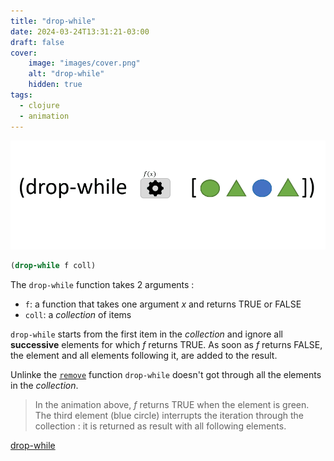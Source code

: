 ```yaml
---
title: "drop-while"
date: 2024-03-24T13:31:21-03:00
draft: false
cover:
    image: "images/cover.png"
    alt: "drop-while"
    hidden: true
tags:
  - clojure    
  - animation      
---
```


![drop-while](./images/drop-while.gif)

```clojure
(drop-while f coll)
```

The `drop-while` function takes 2 arguments : 
- `f`: a function that takes one argument *x* and returns TRUE or FALSE
- `coll`: a *collection* of items

`drop-while` starts from the first item in the *collection* and ignore all **successive** elements for which *f* returns TRUE. As soon as *f* returns FALSE,
the element and all elements following it, are added to the result.

Unlinke the [`remove`](../remove/) function `drop-while` doesn't got through all the elements in the *collection*.

> In the animation above, *f* returns TRUE when the element is green. The third element (blue circle) interrupts the iteration through the collection : it is returned as result with all following elements.

[drop-while](https://clojuredocs.org/clojure.core/drop-while)